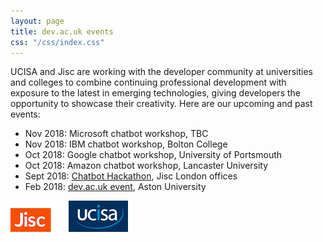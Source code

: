 ```yaml
---
layout: page
title: dev.ac.uk events
css: "/css/index.css"
---
```

UCISA and Jisc are working with the developer community at universities and colleges to combine continuing professional development with exposure to the latest in emerging technologies, giving developers the opportunity to showcase their creativity. Here are our upcoming and past events:

* Nov 2018: Microsoft chatbot workshop, TBC
* Nov 2018: IBM chatbot workshop, Bolton College
* Oct 2018: Google chatbot workshop, University of Portsmouth
* Oct 2018: Amazon chatbot workshop, Lancaster University
* Sept 2018: <a href="/events/2018/09/chatbot/">Chatbot Hackathon</a>, Jisc London offices
* Feb 2018: <a href="/events/2018/02/devacuk/">dev.ac.uk event</a>, Aston University

![Jisc](/images/jisc-logo-small.png) &nbsp;&nbsp;&nbsp;&nbsp;&nbsp; ![UCISA](/images/ucisa-logo-small.png) 

